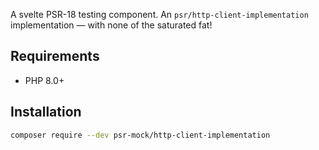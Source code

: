 A svelte PSR-18 testing component. An `psr/http-client-implementation` implementation — with none of the saturated fat!

## Requirements

-   PHP 8.0+

## Installation

```bash
composer require --dev psr-mock/http-client-implementation
```
